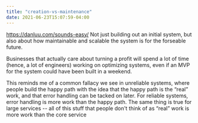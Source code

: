 ```yaml
---
title: "creation-vs-maintenance"
date: 2021-06-23T15:07:59-04:00
---
```



https://danluu.com/sounds-easy/
Not just building out an initial system, but also about how maintainable and scalable the system is for the forseable future.

Businesses that actually care about turning a profit will spend a lot of time (hence, a lot of engineers) working on optimizing systems, even if an MVP for the system could have been built in a weekend.

This reminds me of a common fallacy we see in unreliable systems, where people build the happy path with the idea that the happy path is the “real” work, and that error handling can be tacked on later. For reliable systems, error handling is more work than the happy path. The same thing is true for large services -- all of this stuff that people don't think of as “real” work is more work than the core service